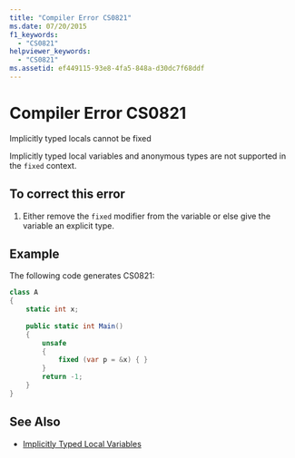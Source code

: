 ```yaml
---
title: "Compiler Error CS0821"
ms.date: 07/20/2015
f1_keywords: 
  - "CS0821"
helpviewer_keywords: 
  - "CS0821"
ms.assetid: ef449115-93e8-4fa5-848a-d30dc7f68ddf
---
```

# Compiler Error CS0821
Implicitly typed locals cannot be fixed  
  
 Implicitly typed local variables and anonymous types are not supported in the `fixed` context.  
  
## To correct this error  
  
1.  Either remove the `fixed` modifier from the variable or else give the variable an explicit type.  
  
## Example  
 The following code generates CS0821:  
  
```csharp  
class A  
{  
    static int x;  
  
    public static int Main()  
    {  
        unsafe  
        {  
            fixed (var p = &x) { }  
        }  
        return -1;  
    }  
}  
```  
  
## See Also

- [Implicitly Typed Local Variables](../../csharp/programming-guide/classes-and-structs/implicitly-typed-local-variables.md)
